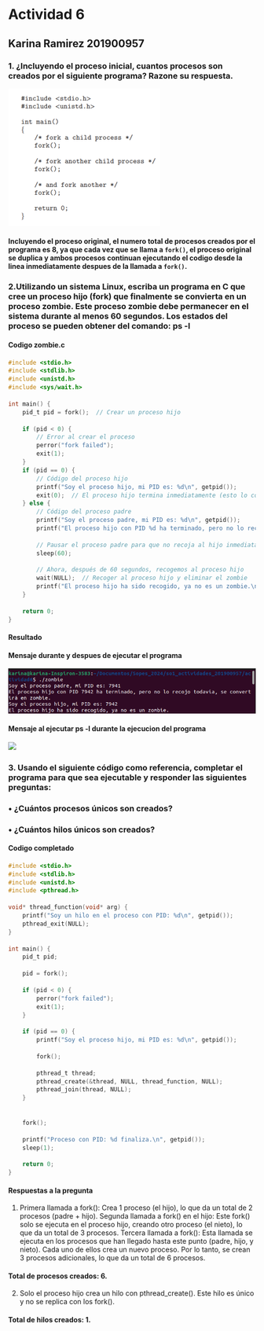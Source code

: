 # Actividad 6
## Karina Ramirez 201900957
### 1. ¿Incluyendo el proceso inicial, cuantos procesos son creados por el siguiente programa? Razone su respuesta. 

![](capturas/image1.png)

#### Incluyendo el proceso original, el numero total de procesos creados por el programa es 8, ya que cada vez que se llama a ```fork()```, el proceso original se duplica y ambos procesos continuan ejecutando el codigo desde la linea inmediatamente despues de la llamada a ```fork()```.

### 2.Utilizando un sistema Linux, escriba un programa en C que cree un proceso hijo (fork) que finalmente se convierta en un proceso zombie. Este proceso zombie debe permanecer en el sistema durante al menos 60 segundos. Los estados del proceso se pueden obtener del comando: ps -l

#### Codigo zombie.c
```c
#include <stdio.h>
#include <stdlib.h>
#include <unistd.h>
#include <sys/wait.h>

int main() {
    pid_t pid = fork();  // Crear un proceso hijo

    if (pid < 0) {
        // Error al crear el proceso
        perror("fork failed");
        exit(1);
    } 
    if (pid == 0) {
        // Código del proceso hijo
        printf("Soy el proceso hijo, mi PID es: %d\n", getpid());
        exit(0);  // El proceso hijo termina inmediatamente (esto lo convierte en zombie)
    } else {
        // Código del proceso padre
        printf("Soy el proceso padre, mi PID es: %d\n", getpid());
        printf("El proceso hijo con PID %d ha terminado, pero no lo recojo todavía, se convertirá en zombie.\n", pid);
        
        // Pausar el proceso padre para que no recoja al hijo inmediatamente (crea el estado zombie)
        sleep(60);

        // Ahora, después de 60 segundos, recogemos al proceso hijo
        wait(NULL);  // Recoger al proceso hijo y eliminar el zombie
        printf("El proceso hijo ha sido recogido, ya no es un zombie.\n");
    }

    return 0;
}
```
#### Resultado 
#### Mensaje durante y despues de ejecutar el programa
![](capturas/image2.png)
#### Mensaje al ejecutar ps -l durante la ejecucion del programa
![](capturas/image4.png)

### 3. Usando el siguiente código como referencia, completar el programa para que sea ejecutable y responder las siguientes preguntas:
###     • ¿Cuántos procesos únicos son creados?
###     • ¿Cuántos hilos únicos son creados?

#### Codigo completado
```c
#include <stdio.h>
#include <stdlib.h>
#include <unistd.h>
#include <pthread.h>

void* thread_function(void* arg) {
    printf("Soy un hilo en el proceso con PID: %d\n", getpid());
    pthread_exit(NULL);
}

int main() {
    pid_t pid;

    pid = fork();

    if (pid < 0) {
        perror("fork failed");
        exit(1);
    }

    if (pid == 0) {
        printf("Soy el proceso hijo, mi PID es: %d\n", getpid());

        fork();

        pthread_t thread;
        pthread_create(&thread, NULL, thread_function, NULL);
        pthread_join(thread, NULL); 
    }

    
    fork();

    printf("Proceso con PID: %d finaliza.\n", getpid());
    sleep(1);  

    return 0;
}
```

#### Respuestas a la pregunta
1. Primera llamada a fork(): Crea 1 proceso (el hijo), lo que da un total de 2 procesos (padre + hijo).
Segunda llamada a fork() en el hijo: Este fork() solo se ejecuta en el proceso hijo, creando otro proceso (el nieto), lo que da un total de 3 procesos.
Tercera llamada a fork(): Esta llamada se ejecuta en los procesos que han llegado hasta este punto (padre, hijo, y nieto). Cada uno de ellos crea un nuevo proceso. Por lo tanto, se crean 3 procesos adicionales, lo que da un total de 6 procesos.
#### Total de procesos creados: 6.

2. Solo el proceso hijo crea un hilo con pthread_create(). Este hilo es único y no se replica con los fork().
#### Total de hilos creados: 1.